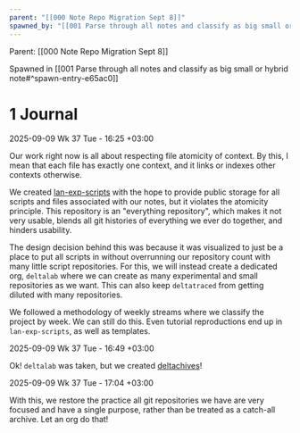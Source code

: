 ```yaml
---
parent: "[[000 Note Repo Migration Sept 8]]"
spawned_by: "[[001 Parse through all notes and classify as big small or hybrid note]]"
---
```


Parent: [[000 Note Repo Migration Sept 8]]

Spawned in [[001 Parse through all notes and classify as big small or hybrid note#^spawn-entry-e65ac0]]

# 1 Journal

2025-09-09 Wk 37 Tue - 16:25 +03:00

Our work right now is all about respecting file atomicity of context. By this, I mean that each file has exactly one context, and it links or indexes other contexts otherwise. 

We created [lan-exp-scripts](https://github.com/LanHikari22/lan-exp-scripts) with the hope to provide public storage for all scripts and files associated with our notes, but it violates the atomicity principle. This repository is an "everything repository", which makes it not very usable, blends all git histories of everything we ever do together, and hinders usability.

The design decision behind this was because it was visualized to just be a place to put all scripts in without overrunning our repository count with many little script repositories. For this, we will instead create a dedicated org, `deltalab` where we can create as many experimental and small repositories as we want. This can also keep `deltatraced` from getting diluted with many repositories.

We followed a methodology of weekly streams where we classify the project by week. We can still do this. Even tutorial reproductions end up in `lan-exp-scripts`, as well as templates.

2025-09-09 Wk 37 Tue - 16:49 +03:00

Ok! `deltalab` was taken, but we created [deltachives](https://github.com/deltachives)!

2025-09-09 Wk 37 Tue - 17:04 +03:00

With this, we restore the practice all git repositories we have are very focused and have a single purpose, rather than be treated as a catch-all archive. Let an org do that!